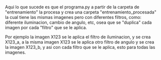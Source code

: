 Aqui lo que sucede es que el programa.py a partir de la carpeta de "entrenamiento" la procesa y crea una carpeta "entrenamiento_procesada" 
la cual tiene las mismas imagenes pero con diferentes filtros, como: diferente iluminacion, cambio de angulo, etc, osea que se "duplica" cada 
imagen por cada "filtro" que se le aplica.  

  Por ejemplo la imagen X123 se le aplica el filtro de iluminacion, y se crea X123_a, a la misma imagen X123 se le aplica otro filtro
  de angulo y se crea la imagen X123_b, y asi con cada filtro que se le aplica, esto para todas las imagenes.
